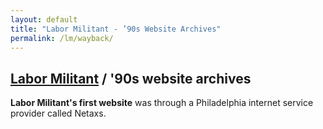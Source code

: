 ```yaml
---
layout: default
title: "Labor Militant - ’90s Website Archives"
permalink: /lm/wayback/
---
```


## [Labor Militant](/lm/group/) / '90s website archives

<b>Labor Militant's first website</b>
was through a Philadelphia internet service provider called Netaxs.